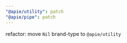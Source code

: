 ```yaml
---
"@apie/utility": patch
"@apie/pipe": patch
---
```


refactor: move `Nil` brand-type to `@apie/utility`
